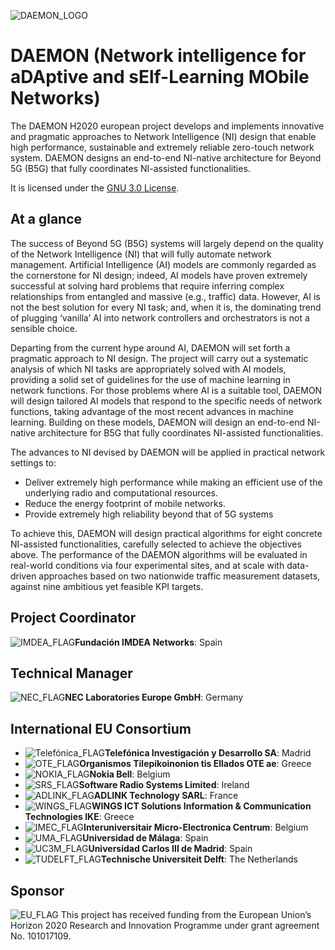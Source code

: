 ![DAEMON_LOGO](https://h2020daemon.eu/wp-content/uploads/2021/01/cropped-daemonlogo-300x80-1.png)

# DAEMON (Network intelligence for aDAptive and sElf-Learning MObile Networks)


The DAEMON H2020 european project develops and implements innovative and pragmatic approaches to Network Intelligence (NI) design that enable high performance, sustainable and extremely reliable zero-touch network system. DAEMON designs an end-to-end NI-native architecture for Beyond 5G (B5G) that fully coordinates NI-assisted functionalities.

It is licensed under the [GNU 3.0 License](https://github.com/danieljmg/Nemo_tool/blob/master/LICENSE.txt).


## At a glance


The success of Beyond 5G (B5G) systems will largely depend on the quality of the Network Intelligence (NI) that will fully automate network management. Artificial Intelligence (AI) models are commonly regarded as the cornerstone for NI design; indeed, AI models have proven extremely successful at solving hard problems that require inferring complex relationships from entangled and massive (e.g., traffic) data. However, AI is not the best solution for every NI task; and, when it is, the dominating trend of plugging ‘vanilla’ AI into network controllers and orchestrators is not a sensible choice.

Departing from the current hype around AI, DAEMON will set forth a pragmatic approach to NI design. The project will carry out a systematic analysis of which NI tasks are appropriately solved with AI models, providing a solid set of guidelines for the use of machine learning in network functions. For those problems where AI is a suitable tool, DAEMON will design tailored AI models that respond to the specific needs of network functions, taking advantage of the most recent advances in machine learning. Building on these models, DAEMON will design an end-to-end NI-native architecture for B5G that fully coordinates NI-assisted functionalities.

The advances to NI devised by DAEMON will be applied in practical network settings to:

- Deliver extremely high performance while making an efficient use of the underlying radio and computational resources.
- Reduce the energy footprint of mobile networks.
- Provide extremely high reliability beyond that of 5G systems

To achieve this, DAEMON will design practical algorithms for eight concrete NI-assisted functionalities, carefully selected to achieve the objectives above. The performance of the DAEMON algorithms will be evaluated in real-world conditions via four experimental sites, and at scale with data-driven approaches based on two nationwide traffic measurement datasets, against nine ambitious yet feasible KPI targets.


## Project Coordinator


![IMDEA_FLAG](https://h2020daemon.eu/wp-content/uploads/2021/01/IMDEA250100.png)**Fundación IMDEA Networks**: Spain


## Technical Manager


![NEC_FLAG](https://h2020daemon.eu/wp-content/uploads/2021/01/NEChq250100.png)**NEC Laboratories Europe GmbH**: Germany


## International EU Consortium


- ![Telefónica_FLAG](https://h2020daemon.eu/wp-content/uploads/2021/01/telef250100.png)**Telefónica Investigación y Desarrollo SA**: Madrid
- ![OTE_FLAG](https://h2020daemon.eu/wp-content/uploads/2021/01/OTE250100.png)**Organismos Tilepikoinonion tis Ellados OTE ae**: Greece
- ![NOKIA_FLAG](https://h2020daemon.eu/wp-content/uploads/2021/01/NOKIA_250100.png)**Nokia Bell**: Belgium
- ![SRS_FLAG](https://h2020daemon.eu/wp-content/uploads/2021/01/srshq250100.png)**Software Radio Systems Limited**: Ireland
- ![ADLINK_FLAG](https://h2020daemon.eu/wp-content/uploads/2021/01/adlink250100.png)**ADLINK Technology SARL**: France
- ![WINGS_FLAG](https://h2020daemon.eu/wp-content/uploads/2021/01/wings250100.png)**WINGS ICT Solutions Information & Communication Technologies IKE**: Greece
- ![IMEC_FLAG](https://h2020daemon.eu/wp-content/uploads/2021/01/imec_logo_250_100.png)**Interuniversitair Micro-Electronica Centrum**: Belgium
- ![UMA_FLAG](https://h2020daemon.eu/wp-content/uploads/2021/01/uma250100.png)**Universidad de Málaga**: Spain
- ![UC3M_FLAG](https://h2020daemon.eu/wp-content/uploads/2021/01/UC3M250100.png)**Universidad Carlos III de Madrid**: Spain
- ![TUDELFT_FLAG](https://h2020daemon.eu/wp-content/uploads/2021/01/TUDelftLogo250100.png)**Technische Universiteit Delft**: The Netherlands


## Sponsor


![EU_FLAG](https://h2020daemon.eu/wp-content/uploads/2021/01/tinyeu.jpg) This project has received funding from the European Union’s Horizon 2020 Research and Innovation Programme under grant agreement No. 101017109.
